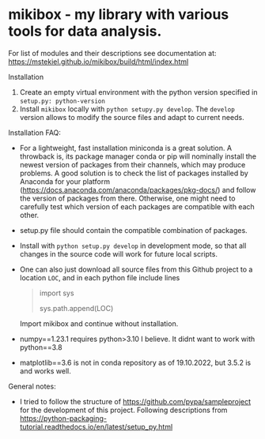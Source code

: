 # mikibox - my library with various tools for data analysis.

For list of modules and their descriptions see documentation at: 
https://mstekiel.github.io/mikibox/build/html/index.html

Installation
1. Create an empty virtual environment with the python version specified in `setup.py: python-version`
2. Install `mikibox` locally with `python setupy.py develop`. The `develop` version allows to modify the source files and adapt to current needs.

Installation FAQ:
- For a lightweight, fast installation miniconda is a great solution. A throwback is, its package manager conda or pip will nominally install the newest version of packages from their channels, which may produce problems. A good solution is to check the list of packages installed by Anaconda for your platform (https://docs.anaconda.com/anaconda/packages/pkg-docs/) and follow the version of packages from there. Otherwise, one might need to carefully test which version of each packages are compatible with each other.
- setup.py file should contain the compatible combination of packages.
- Install with `python setup.py develop` in development mode, so that all changes in the source code will work for future local scripts.
- One can also just download all source files from this Github project to a location `LOC`, and in each python file include lines
  > import sys
  >
  > sys.path.append(LOC)

  Import mikibox and continue without installation.

- numpy==1.23.1 requires python>3.10 I believe. It didnt want to work with python==3.8
- matplotlib==3.6 is not in conda repository as of 19.10.2022, but 3.5.2 is and works well.

General notes:
- I tried to follow the structure of https://github.com/pypa/sampleproject for the development of this project. Following descriptions from https://python-packaging-tutorial.readthedocs.io/en/latest/setup_py.html
